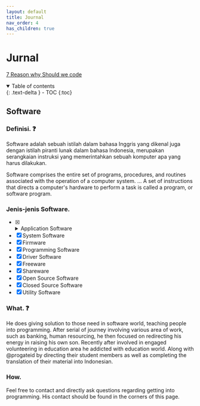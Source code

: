 ```yaml
---
layout: default
title: Journal
nav_order: 4
has_children: true
---
```


# Jurnal

[7 Reason why Should we code](https://docs.python.org/3/)


<details open markdown="block">
  <summary>
    Table of contents
  </summary>
  {: .text-delta }
- TOC
{:toc}
</details>

## Software
### Definisi. ❓
Software adalah sebuah istilah dalam bahasa Inggris yang dikenal juga dengan istilah piranti lunak dalam bahasa Indonesia, merupakan serangkaian instruksi yang memerintahkan sebuah komputer apa yang harus dilakukan.

Software comprises the entire set of programs, procedures, and routines associated with the operation of a computer system. ... A set of instructions that directs a computer's hardware to perform a task is called a program, or software program.

### Jenis-jenis Software.
- [x] <details><summary markdown="span">Application Software</summary>**Lorem ipsum dolor sit amet...**</details>
- [x] System Software
- [x] Firmware
- [x] Programming Software
- [x] Driver Software
- [x] Freeware
- [x] Shareware
- [x] Open Source Software
- [x] Closed Source Software
- [x] Utility Software

### What. ❓
He does giving solution to those need in software world, teaching people into programming.
After serial of journey involving various area of work, such as banking, human resourcing, he then focused on redirecting his energy in raising his own son.
Recently after involved in engaged volunteering in education area he addicted with education world.
Along with @progateid by directing their student members as well as completing the translation of their material into Indonesian.

### How.
Feel free to contact and directly ask questions regarding getting into programming. His contact should be found in the corners of this page.

